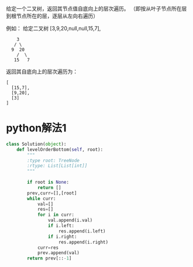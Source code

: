 给定一个二叉树，返回其节点值自底向上的层次遍历。 （即按从叶子节点所在层到根节点所在的层，逐层从左向右遍历）

例如：
给定二叉树 [3,9,20,null,null,15,7],
```
    3
   / \
  9  20
    /  \
   15   7
```

返回其自底向上的层次遍历为：
```
[
  [15,7],
  [9,20],
  [3]
]
```
# python解法1
```Python
class Solution(object):
    def levelOrderBottom(self, root):
        """
        :type root: TreeNode
        :rtype: List[List[int]]
        """
        
        if root is None:
            return []
        prev,curr=[],[root]
        while curr:
            val=[]
            res=[]
            for i in curr:
                val.append(i.val)
                if i.left:
                    res.append(i.left)
                if i.right:
                    res.append(i.right)
            curr=res
            prev.append(val)
        return prev[::-1]
```